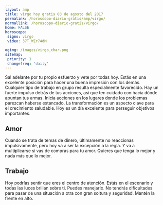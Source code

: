 ```yaml
---
layout: amp
title: virgo hoy gratis 03 de agosto del 2017 
permalink: /horoscopo-diario-gratis/amp/virgo/
normallink: /horoscopo-diario-gratis/virgo/
home: FALSE
horoscopo:
 signo: virgo
 video: 37T_WZr74dM

ogimg: /images/virgo_char.png
sitemap:
 priority: 1
 changefreq: 'daily'
---
```



Sal adelante por tu propio esfuerzo y vete por todas hoy. Estás en una excelente posición para hacer una buena impresión con los demás. Cualquier tipo de trabajo en grupo resulta especialmente favorecido. Hay un fuerte impulso detrás de tus acciones, así que ten cuidado con hacia dónde apuntan tus armas. Inicia acciones en los lugares donde los problemas parezcan haberse estancado. La transformación es un aspecto clave para el crecimiento saludable. Hoy es un día excelente para perseguir objetivos importantes.

## Amor

Cuando se trata de temas de dinero, últimamente no reaccionas impulsivamente, pero hoy va a ser la excepción a la regla. Y va a multiplicarse si vas de compras para tu amor. Quieres que tenga lo mejor y nada más que lo mejor.

## Trabajo

Hoy podrías sentir que eres el centro de atención. Estás en el escenario y todas las luces brillan sobre ti. Puedes manejarlo. No tendrás dificultades para pasar de una situación a otra con gran soltura y seguridad. Mantén la frente en alto.